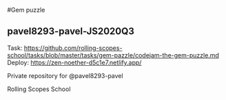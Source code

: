 #Gem puzzle
## pavel8293-pavel-JS2020Q3

Task: https://github.com/rolling-scopes-school/tasks/blob/master/tasks/gem-pazzle/codejam-the-gem-puzzle.md
Deploy: https://zen-noether-d5c1e7.netlify.app/

Private repository for @pavel8293-pavel

Rolling Scopes School
